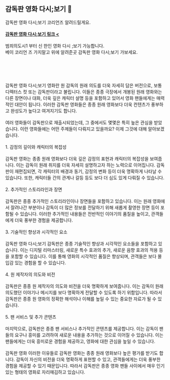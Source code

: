 ## 감독판 영화 다시;보기 👋

<div><span>감독판 영화 다시;보기 코리언즈 알려드릴게요.</span></div><div><span><br></span></div><div><span style="font-weight: bold; text-decoration: underline; color: rgb(0, 123, 217);"><a href="http://1080p.kr">감독판 영화 다시;보기 링크 &lt;</a></span></div><div><span><br></span></div><div><span>범죄의도시1 부터 신 한인 영화 다시 ;보기 가능합니다.</span></div><div><span>베이 코리언 즈 가지말고 위에 알려준곳 감독판 영화 다시;보기 가보세요.</span></div><div><span><br></span></div><div><span><br></span></div><div><span><br></span></div><div><span><br></span></div><div><span><br></span></div><div><span>감독판 영화 다시;보기 영화란 원 감독의 원래 의도를 더욱 자세히 담은 버전으로, 보통 디렉터스 컷 또는 감독판이라고 불립니다. 이들은 종종 극장에서 개봉된 원래 영화와는 다른 장면이나 대화, 더욱 깊은 캐릭터 설명 등을 포함하고 있어서 영화 팬들에게는 매력적인 대안이 됩니다. 이러한 감독판 영화들은 종종 원래 영화보다 더욱 컨텐츠가 풍부하고 완성도가 높다고 여겨지기도 합니다.</span></div><div><span><br></span></div><div><span>여러 영화들이 감독판으로 재출시되었는데, 그 중에서도 몇몇은 특히 높은 관심을 받았습니다. 이런 영화들에는 어떤 주제들이 다뤄지고 있을까요? 이제 그것에 대해 알아보겠습니다.</span></div><div><span><br></span></div><div><span>1. 감정의 깊이와 캐릭터의 복잡성</span></div><div><span><br></span></div><div><span>감독판 영화는 종종 원래 영화보다 더욱 깊은 감정의 표현과 캐릭터의 복잡성을 보여줍니다. 이는 감독이 원래 취지를 더욱 자세히 설명하고자 하는 노력으로 이어집니다. 감독판이 재편집되면, 각 캐릭터의 배경과 동기, 감정의 변화 등이 더욱 명확하게 나타날 수 있습니다. 또한, 캐릭터들 간의 관계나 갈등 등도 보다 더 심도 있게 다뤄질 수 있습니다.</span></div><div><span><br></span></div><div><span>2. 추가적인 스토리라인과 장면</span></div><div><span><br></span></div><div><span>감독판은 종종 추가적인 스토리라인이나 장면들을 포함하고 있습니다. 이는 원래 영화에서 잘려나간 부분이나 감독이 더 많은 정보를 전달하기 위해 새롭게 촬영한 장면 등이 포함될 수 있습니다. 이러한 추가적인 내용들은 전반적인 이야기의 품질을 높이고, 관객들에게 더욱 풍부한 경험을 제공합니다.</span></div><div><span><br></span></div><div><span>3. 기술적인 향상과 시각적인 요소</span></div><div><span><br></span></div><div><span>감독판 영화 다시;보기 감독판은 종종 기술적인 향상과 시각적인 요소들을 포함하고 있습니다. 이는 디지털 리마스터링, 새로운 특수 효과의 추가, 새로운 음향 효과의 적용 등을 포함할 수 있습니다. 이를 통해 영화의 시각적인 품질은 향상되며, 관객들은 보다 몰입감 있는 경험을 할 수 있습니다.</span></div><div><span><br></span></div><div><span>4. 원 제작자의 의도와 비전</span></div><div><span><br></span></div><div><span>감독판은 종종 원 제작자의 의도와 비전을 더욱 명확하게 보여줍니다. 이는 감독이 원래 의도했던 이야기나 메시지를 보다 명확하게 전달할 수 있도록 하기 위함입니다. 따라서 감독판은 종종 원 영화의 정확한 해석이나 이해를 높일 수 있는 중요한 자료가 될 수 있습니다.</span></div><div><span><br></span></div><div><span>5. 팬 서비스 및 추가 콘텐츠</span></div><div><span><br></span></div><div><span>마지막으로, 감독판은 종종 팬 서비스나 추가적인 콘텐츠를 제공합니다. 이는 감독이 팬들의 요구나 흥미를 고려하여 새로운 내용을 추가하는 것으로 이어질 수 있습니다. 이는 팬들에게는 더욱 흥미로운 경험을 제공하고, 영화에 대한 관심을 높일 수 있습니다.</span></div><div><span><br></span></div><div><span>감독판 영화 이러한 이유들로 감독판 영화는 종종 원래 영화보다 높은 평가를 받기도 합니다. 감독이 자신의 비전을 더욱 명확하게 표현할 수 있고, 관객들에게는 더욱 풍부한 경험을 제공할 수 있기 때문입니다. 따라서 감독판은 종종 영화 팬들 사이에서 매우 인기 있는 형태의 영화로 자리매김하고 있습니다.</span></div><div><span><br></span></div><div><span>&nbsp;</span></div>
